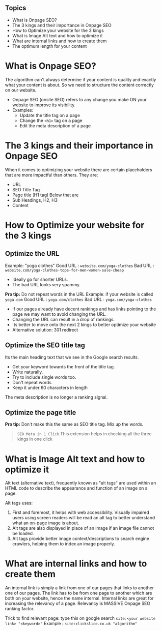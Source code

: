 ## Topics
- What is Onpage SEO?
- The 3 kings and their importance in Onpage SEO
- How to Optimize your website for the 3 kings
- What is Image Alt text and how to optimize it
- What are internal links and how to create them
- The optimum length for your content

# What is Onpage SEO?
The algorithm can't always determine if your content is quality and exactly what your content is about.
So we need to structure the content correctly on our website.
- Onpage SEO (onsite SEO) refers to any change you make ON your website to improve its visibility.
- Examples:
	- Update the title tag on a page
	- Change the `<h1>` tag on a page
	- Edit the meta description of a page

# The 3 kings and their importance in Onpage SEO

When it comes to optimizing your website there are certain placeholders that are more impactful than others. They are:
- URL
- SEO Title Tag
- Page title (H1 tag)
Below that are 
- Sub Headings, H2, H3
- Content

# How to Optimize your website for the 3 kings

## Optimize the URL

Example: "yoga clothes"
Good URL : `website.com/yoga-clothes`
Bad URL : `website.com/yoga-clothes-tops-for-men-women-sale-cheap`

- Ideally go for shorter URLs.
- The bad URL looks very spammy.

**Pro tip:** Do not repeat words in the URL
Example: if your website is called `yoga.com`
Good URL : `yoga.com/clothes`
Bad URL : `yoga.com/yoga-clothes`

- If our pages already have decent rankings and has links pointing to the page we may want to avoid changing the URL.
- Changing the URL can result in a drop of rankings.
- Its better to move onto the next 2 kings to better optimize your website
- Alternative solution: 301 redirect

## Optimize the SEO title tag

 Its the main heading text that we see in the Google search results.
-  Get your keyword towards the front of the title tag.
- Write naturally.
- Try to include single words too.
- Don't repeat words.
- Keep it under 60 characters in length

The meta description is no longer a ranking signal.

## Optimize the page title

**Pro tip:** Don't make this the same as SEO title tag.
Mix up the words.

> `SEO Meta in 1 Click` This extension helps in checking all the three kings in one click


# What is Image Alt text and how to optimize it

Alt text (alternative text), frequently known as "alt tags" are used within an HTML code to describe the appearance and function of an image on a page.

Alt tags uses:
1. First and foremost, it helps with web accessibility. Visually impaired users using screen readers will be read an alt tag to better understand what an on-page image is about.
2. Alt tags are also displayed in place of an image if an image file cannot be loaded.
3. Alt tags provide better image context/descriptions to search engine crawlers, helping them to index an image properly.

# What are internal links and how to create them

An internal link is simply a link from one of our pages that links to another one of our pages.
The link has to be from one page to another which are both on your website, hence the name internal.
Internal links are great for increasing the relevancy of a page.
Relevancy is MASSIVE Onpage SEO ranking factor.

Trick to find relevant page:
type this on google search `site:<your website link> "<keyword>"`
Example : `site:clickslice.co.uk "algorithm"`

